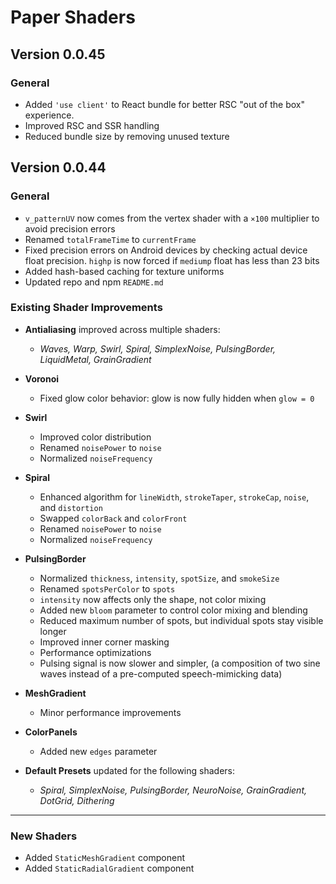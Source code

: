 # Paper Shaders

## Version 0.0.45

### General

- Added `'use client'` to React bundle for better RSC "out of the box" experience.
- Improved RSC and SSR handling
- Reduced bundle size by removing unused texture

## Version 0.0.44

### General

- `v_patternUV` now comes from the vertex shader with a `×100` multiplier to avoid precision errors
- Renamed `totalFrameTime` to `currentFrame`
- Fixed precision errors on Android devices by checking actual device float precision. `highp` is now forced
  if `mediump` float has less than 23 bits
- Added hash-based caching for texture uniforms
- Updated repo and npm `README.md`

### Existing Shader Improvements

- **Antialiasing** improved across multiple shaders:

  - _Waves, Warp, Swirl, Spiral, SimplexNoise, PulsingBorder, LiquidMetal, GrainGradient_

- **Voronoi**

  - Fixed glow color behavior: glow is now fully hidden when `glow = 0`

- **Swirl**

  - Improved color distribution
  - Renamed `noisePower` to `noise`
  - Normalized `noiseFrequency`

- **Spiral**

  - Enhanced algorithm for `lineWidth`, `strokeTaper`, `strokeCap`, `noise`, and `distortion`
  - Swapped `colorBack` and `colorFront`
  - Renamed `noisePower` to `noise`
  - Normalized `noiseFrequency`

- **PulsingBorder**

  - Normalized `thickness`, `intensity`, `spotSize`, and `smokeSize`
  - Renamed `spotsPerColor` to `spots`
  - `intensity` now affects only the shape, not color mixing
  - Added new `bloom` parameter to control color mixing and blending
  - Reduced maximum number of spots, but individual spots stay visible longer
  - Improved inner corner masking
  - Performance optimizations
  - Pulsing signal is now slower and simpler, (a composition of two sine waves instead of a pre-computed
    speech-mimicking
    data)

- **MeshGradient**

  - Minor performance improvements

- **ColorPanels**

  - Added new `edges` parameter

- **Default Presets** updated for the following shaders:
  - _Spiral, SimplexNoise, PulsingBorder, NeuroNoise, GrainGradient, DotGrid, Dithering_

---

### New Shaders

- Added `StaticMeshGradient` component
- Added `StaticRadialGradient` component

